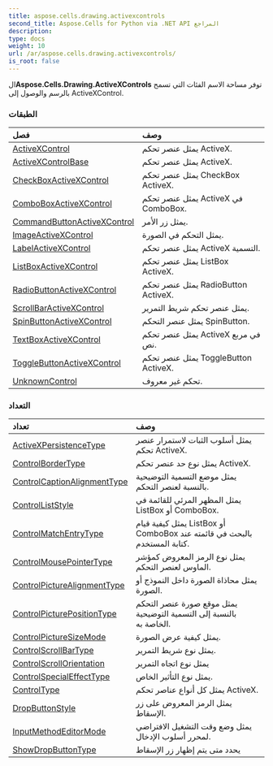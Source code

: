 ```yaml
---
title: aspose.cells.drawing.activexcontrols
second_title: Aspose.Cells for Python via .NET API المراجع
description:
type: docs
weight: 10
url: /ar/aspose.cells.drawing.activexcontrols/
is_root: false
---
```

 ال**Aspose.Cells.Drawing.ActiveXControls** توفر مساحة الاسم الفئات التي تسمح بالرسم والوصول إلى ActiveXControl.

###  الطبقات
| فصل| وصف|
| :- | :- |
| [ActiveXControl](/cells/python-net/ar/aspose.cells.drawing.activexcontrols/activexcontrol) | يمثل عنصر تحكم ActiveX.|
| [ActiveXControlBase](/cells/python-net/ar/aspose.cells.drawing.activexcontrols/activexcontrolbase) | يمثل عنصر تحكم ActiveX.|
| [CheckBoxActiveXControl](/cells/python-net/ar/aspose.cells.drawing.activexcontrols/checkboxactivexcontrol) | يمثل عنصر تحكم CheckBox ActiveX.|
| [ComboBoxActiveXControl](/cells/python-net/ar/aspose.cells.drawing.activexcontrols/comboboxactivexcontrol) | يمثل عنصر تحكم ActiveX في ComboBox.|
| [CommandButtonActiveXControl](/cells/python-net/ar/aspose.cells.drawing.activexcontrols/commandbuttonactivexcontrol) | يمثل زر الأمر.|
| [ImageActiveXControl](/cells/python-net/ar/aspose.cells.drawing.activexcontrols/imageactivexcontrol) |يمثل التحكم في الصورة.|
| [LabelActiveXControl](/cells/python-net/ar/aspose.cells.drawing.activexcontrols/labelactivexcontrol) | يمثل عنصر تحكم ActiveX التسمية.|
| [ListBoxActiveXControl](/cells/python-net/ar/aspose.cells.drawing.activexcontrols/listboxactivexcontrol) | يمثل عنصر تحكم ListBox ActiveX.|
| [RadioButtonActiveXControl](/cells/python-net/ar/aspose.cells.drawing.activexcontrols/radiobuttonactivexcontrol) | يمثل عنصر تحكم RadioButton ActiveX.|
| [ScrollBarActiveXControl](/cells/python-net/ar/aspose.cells.drawing.activexcontrols/scrollbaractivexcontrol) | يمثل عنصر تحكم شريط التمرير.|
| [SpinButtonActiveXControl](/cells/python-net/ar/aspose.cells.drawing.activexcontrols/spinbuttonactivexcontrol) | يمثل عنصر التحكم SpinButton.|
| [TextBoxActiveXControl](/cells/python-net/ar/aspose.cells.drawing.activexcontrols/textboxactivexcontrol) | يمثل عنصر تحكم ActiveX في مربع نص.|
| [ToggleButtonActiveXControl](/cells/python-net/ar/aspose.cells.drawing.activexcontrols/togglebuttonactivexcontrol) | يمثل عنصر تحكم ToggleButton ActiveX.|
| [UnknownControl](/cells/python-net/ar/aspose.cells.drawing.activexcontrols/unknowncontrol) | تحكم غير معروف.|


###  التعداد
|تعداد| وصف|
| :- | :- |
| [ActiveXPersistenceType](/cells/python-net/ar/aspose.cells.drawing.activexcontrols/activexpersistencetype) | يمثل أسلوب الثبات لاستمرار عنصر تحكم ActiveX.|
| [ControlBorderType](/cells/python-net/ar/aspose.cells.drawing.activexcontrols/controlbordertype) | يمثل نوع حد عنصر تحكم ActiveX.|
| [ControlCaptionAlignmentType](/cells/python-net/ar/aspose.cells.drawing.activexcontrols/controlcaptionalignmenttype) | يمثل موضع التسمية التوضيحية بالنسبة لعنصر التحكم.|
| [ControlListStyle](/cells/python-net/ar/aspose.cells.drawing.activexcontrols/controlliststyle) | يمثل المظهر المرئي للقائمة في ListBox أو ComboBox.|
| [ControlMatchEntryType](/cells/python-net/ar/aspose.cells.drawing.activexcontrols/controlmatchentrytype) | يمثل كيفية قيام ListBox أو ComboBox بالبحث في قائمته عند كتابة المستخدم.|
| [ControlMousePointerType](/cells/python-net/ar/aspose.cells.drawing.activexcontrols/controlmousepointertype) | يمثل نوع الرمز المعروض كمؤشر الماوس لعنصر التحكم.|
| [ControlPictureAlignmentType](/cells/python-net/ar/aspose.cells.drawing.activexcontrols/controlpicturealignmenttype) | يمثل محاذاة الصورة داخل النموذج أو الصورة.|
| [ControlPicturePositionType](/cells/python-net/ar/aspose.cells.drawing.activexcontrols/controlpicturepositiontype) | يمثل موقع صورة عنصر التحكم بالنسبة إلى التسمية التوضيحية الخاصة به.|
| [ControlPictureSizeMode](/cells/python-net/ar/aspose.cells.drawing.activexcontrols/controlpicturesizemode) |يمثل كيفية عرض الصورة.|
| [ControlScrollBarType](/cells/python-net/ar/aspose.cells.drawing.activexcontrols/controlscrollbartype) | يمثل نوع شريط التمرير.|
| [ControlScrollOrientation](/cells/python-net/ar/aspose.cells.drawing.activexcontrols/controlscrollorientation) | يمثل نوع اتجاه التمرير|
| [ControlSpecialEffectType](/cells/python-net/ar/aspose.cells.drawing.activexcontrols/controlspecialeffecttype) | يمثل نوع التأثير الخاص.|
| [ControlType](/cells/python-net/ar/aspose.cells.drawing.activexcontrols/controltype) | يمثل كل أنواع عناصر تحكم ActiveX.|
| [DropButtonStyle](/cells/python-net/ar/aspose.cells.drawing.activexcontrols/dropbuttonstyle) | يمثل الرمز المعروض على زر الإسقاط.|
| [InputMethodEditorMode](/cells/python-net/ar/aspose.cells.drawing.activexcontrols/inputmethodeditormode) | يمثل وضع وقت التشغيل الافتراضي لمحرر أسلوب الإدخال.|
| [ShowDropButtonType](/cells/python-net/ar/aspose.cells.drawing.activexcontrols/showdropbuttontype) | يحدد متى يتم إظهار زر الإسقاط|


